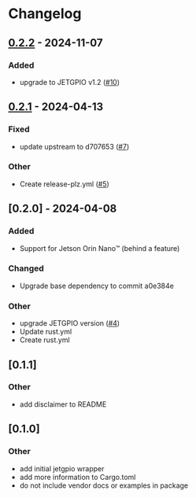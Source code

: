 # Changelog

## [0.2.2](https://github.com/raoz/jetgpio-sys/compare/v0.2.1...v0.2.2) - 2024-11-07

### Added

- upgrade to JETGPIO v1.2 ([#10](https://github.com/raoz/jetgpio-sys/pull/10))

## [0.2.1](https://github.com/raoz/jetgpio-sys/compare/v0.2.0...v0.2.1) - 2024-04-13

### Fixed
- update upstream to d707653 ([#7](https://github.com/raoz/jetgpio-sys/pull/7))

### Other
- Create release-plz.yml ([#5](https://github.com/raoz/jetgpio-sys/pull/5))

## [0.2.0] - 2024-04-08

### Added
- Support for Jetson Orin Nano™ (behind a feature)

### Changed
- Upgrade base dependency to commit a0e384e

### Other
- upgrade JETGPIO version ([#4](https://github.com/raoz/jetgpio-sys/pull/4))
- Update rust.yml
- Create rust.yml

## [0.1.1]

### Other
- add disclaimer to README

## [0.1.0]

### Other
- add initial jetgpio wrapper
- add more information to Cargo.toml
- do not include vendor docs or examples in package
